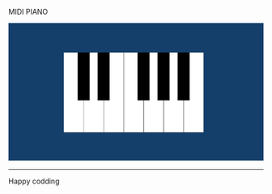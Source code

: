 
  
MIDI PIANO


![Alt text](<Screenshot 2024-01-07 130135.png>)

------------------------------
Happy codding

